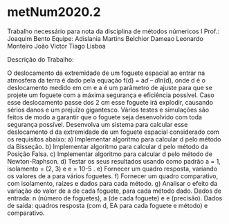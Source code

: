 # metNum2020.2

Trabalho necessário para nota da disciplina de métodos númericos I
Prof.: Joaquim Bento
Equipe: 
Adislania Martins
Belchior Dameao
Leonardo Monteiro
João Victor
Tiago Lisboa

Descrição do Trabalho:

O deslocamento da extremidade de um foguete espacial ao entrar na atmosfera da terra é dado pela equação
f(d) = a*d – d*ln(d), onde d é o deslocamento medido em cm e a é um parâmetro de ajuste para que se projete
um foguete com a máxima segurança e eficiência possível. Caso esse deslocamento passe dos 2 cm esse
foguete irá explodir, causando sérios danos e um prejuízo gigantesco. Vários testes e simulações são feitos de
modo a garantir que o foguete seja desenvolvido com toda segurança possível. Desenvolva um sistema para
calcular esse deslocamento d da extremidade de um foguete espacial considerado com os requisitos abaixo:
a) Implementar algoritmo para calcular d pelo método da Bisseção.
b) Implementar algoritmo para calcular d pelo método da Posição Falsa.
c) Implementar algoritmo para calcular d pelo método de Newton-Raphson.
d) Testar os seus resultados usando como padrão a = 1, isolamento = (2, 3) e e = 10-5
.
e) Fornecer um quadro resposta, variando os valores de a para vários foguetes.
f) Fornecer um quadro comparativo, com isolamento, raízes e dados para cada método.
g) Analisar o efeito da variação do valor de a de cada foguete, para cada método dado.
Dados de entrada: n (número de foguetes), a (de cada foguete) e e (precisão).
Dados de saída: quadros resposta (com d, EA para cada foguete e método) e comparativo.
